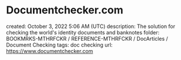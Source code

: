 # Documentchecker.com

created: October 3, 2022 5:06 AM (UTC)
description: The solution for checking the world's identity documents and banknotes
folder: BOOKMRKS-MTHRFCKR / REFERENCE-MTHRFCKR / DocArticles / Document Checking
tags: doc checking
url: https://www.documentchecker.com